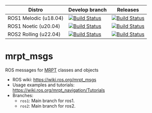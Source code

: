 | Distro | Develop branch | Releases |
| --- | --- | --- |
| ROS1 Melodic (u18.04) | [![Build Status](https://build.ros.org/job/Mdev__mrpt_msgs__ubuntu_bionic_amd64/badge/icon)](https://build.ros.org/job/Mdev__mrpt_msgs__ubuntu_bionic_amd64/) | [![Build Status](https://build.ros.org/job/Mbin_uB64__mrpt_msgs__ubuntu_bionic_amd64__binary/badge/icon)](https://build.ros.org/job/Mbin_uB64__mrpt_msgs__ubuntu_bionic_amd64__binary/) |
| ROS1 Noetic (u20.04) | [![Build Status](https://build.ros.org/job/Ndev__mrpt_msgs__ubuntu_focal_amd64/badge/icon)](https://build.ros.org/job/Ndev__mrpt_msgs__ubuntu_focal_amd64/) | [![Build Status](https://build.ros.org/job/Nbin_uF64__mrpt_msgs__ubuntu_focal_amd64__binary/badge/icon)](https://build.ros.org/job/Nbin_uF64__mrpt_msgs__ubuntu_focal_amd64__binary/) |
| ROS2 Rolling (u22.04) | [![Build Status](https://build.ros2.org/job/Rdev__mrpt_msgs__ubuntu_jammy_amd64/badge/icon)](https://build.ros2.org/job/Rdev__mrpt_msgs__ubuntu_jammy_amd64/) |  [![Build Status](https://build.ros2.org/job/Rbin_uJ64__mrpt_msgs__ubuntu_jammy_amd64__binary/badge/icon)](https://build.ros2.org/job/Rbin_uJ64__mrpt_msgs__ubuntu_jammy_amd64__binary/) |

mrpt_msgs
===============

ROS messages for [MRPT](https://www.mrpt.org/) classes and objects

* ROS wiki: https://wiki.ros.org/mrpt_msgs
* Usage examples and tutorials: https://wiki.ros.org/mrpt_navigation/Tutorials
* Branches:
  * `ros1`: Main branch for ros1.
  * `ros2`: Main branch for ros2.
 

